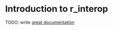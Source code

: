 # Introduction to r_interop

TODO: write [great documentation](http://jacobian.org/writing/what-to-write/)
